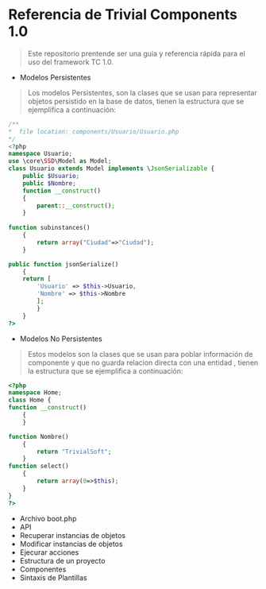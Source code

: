 # Referencia de Trivial Components 1.0

> Este repositorio prentende ser una guia y referencia rápida para el uso del framework TC 1.0.

* Modelos Persistentes
> Los modelos Persistentes, son la clases que se usan para representar objetos persistido en la base de datos, tienen 
la estructura que se ejemplifica a continuación:

```php 
/**
*  file location: components/Usuario/Usuario.php 
*/ 
<?php
namespace Usuario;
use \core\SSD\Model as Model;
class Usuario extends Model implements \JsonSerializable {
	public $Usuario;
	public $Nombre;
	function __construct()
	{
		parent::__construct();
	}
	
function subinstances()
	{    
		return array("Ciudad"=>"Ciudad");
	}	

public function jsonSerialize() 
	{
	return [  
		'Usuario' => $this->Usuario,
		'Nombre' => $this->Nombre
		];
		}		
	}
?>
```
* Modelos No Persistentes
> Estos modelos son la clases que se usan para poblar información de componente y que no guarda relacion directa con una entidad , tienen 
la estructura que se ejemplifica a continuación:

```php
<?php
namespace Home;
class Home {
function __construct()
	{	
	}

function Nombre()
	{
		return "TrivialSoft";
	}	
function select()
	{
		return array(0=>$this);
	}	
}
?>

```


* Archivo boot.php
* API
* Recuperar instancias de objetos
* Modificar instancias de objetos
* Ejecurar acciones
* Estructura de un proyecto
* Componentes
* Sintaxis de Plantillas
